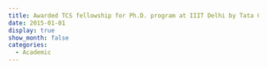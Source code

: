 ```yaml
---
title: Awarded TCS fellowship for Ph.D. program at IIIT Delhi by Tata Consultancy Service (TCS)
date: 2015-01-01
display: true
show_month: false
categories:
  - Academic
---
```

